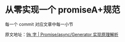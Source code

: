 # 从零实现一个 promiseA+规范

每一个 commit 对应文章中每一小节

原文地址：[9k 字 | Promise/async/Generator 实现原理解析](https://juejin.cn/post/6844904096525189128)
